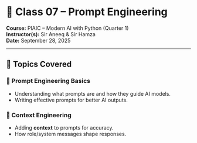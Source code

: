 # 🌟 Class 07 – Prompt Engineering  

**Course:** PIAIC – Modern AI with Python (Quarter 1)  
**Instructor(s):** Sir Aneeq & Sir Hamza  
**Date:** September 28, 2025  

---

## 🎯 Topics Covered  

### 🔹 Prompt Engineering Basics
- Understanding what prompts are and how they guide AI models.
- Writing effective prompts for better AI outputs.

### 🔹 Context Engineering
- Adding **context** to prompts for accuracy.
- How role/system messages shape responses.  
